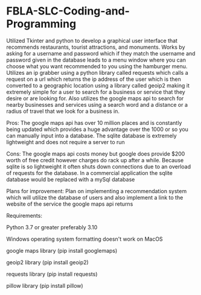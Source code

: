 # FBLA-SLC-Coding-and-Programming

Utilized Tkinter and python to develop a graphical user interface that recommends restaurants, tourist attractions, and monuments.
Works by asking for a username and password which if they match the username and password given in the database leads to a menu window where you can choose what you want recommended to you using the hamburger menu.
Utilizes an ip grabber using a python library called requests which calls a request on a url which returns the ip address of the user which is then converted to a geographic location using a library called geoip2 making it extremely simple for a user to search for a business or service that they desire or are looking for.
Also utilizes the google maps api to search for nearby businesses and services using a search word and a distance or a radius of travel that we look for a business in. 

Pros:
The google maps api has over 10 million places and is constantly being updated which provides a huge advantage over the 1000 or so you can manually input into a database.
The sqlite database is extremely lightweight and does not require a server to run

Cons:
The google maps api costs money but google does provide $200 worth of free credit however charges do rack up after a while.
Because sqlite is so lightweight it often shuts down connections due to an overload of requests for the database. In a commercial application the sqlite database would be replaced with a mySql database

Plans for improvement: 
Plan on implementing a recommendation system which will utilize the database of users and also implement a link to the website of the service the google maps api returns

Requirements: 

Python 3.7 or greater preferably 3.10

Windows operating system formatting doesn't work on MacOS

google maps library (pip install googlemaps)

geoip2 library (pip install geoip2)

requests library (pip install requests)

pillow library (pip install pillow)
 
